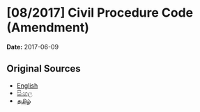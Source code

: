 # [08/2017] Civil Procedure Code (Amendment)

**Date:** 2017-06-09

## Original Sources

- [English](https://documents.gov.lk/view/acts/2017/6/08-2017_E.pdf)
- [සිංහල](https://documents.gov.lk/view/acts/2017/6/08-2017_S.pdf)
- [தமிழ்](https://documents.gov.lk/view/acts/2017/6/08-2017_T.pdf)
